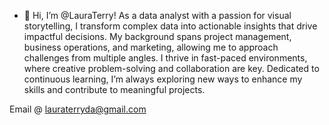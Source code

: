 - 👋 Hi, I’m @LauraTerry!
As a data analyst with a passion for visual storytelling, I transform complex data into actionable insights that drive impactful decisions. My background spans project management, business operations, and marketing, allowing me to approach challenges from multiple angles. 
I thrive in fast-paced environments, where creative problem-solving and collaboration are key. Dedicated to continuous learning, I’m always exploring new ways to enhance my skills and contribute to meaningful projects.

Email @ lauraterryda@gmail.com
<!---
LauraTerry/LauraTerry is a ✨ special ✨ repository because its `README.md` (this file) appears on your GitHub profile.
You can click the Preview link to take a look at your changes.
--->
